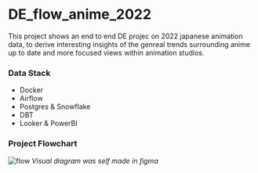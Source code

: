 # DE_flow_anime_2022
This project shows an end to end DE projec on 2022 japanese animation data, to derive interesting insights of the genreal trends surrounding anime up to date and more focused views within animation studios.

### Data Stack
- Docker
- Airflow
- Postgres & Snowflake
- DBT
- Looker & PowerBI

### Project Flowchart
![flow](/assets/flow_chart.png)
*Visual diagram was self made in figma*
